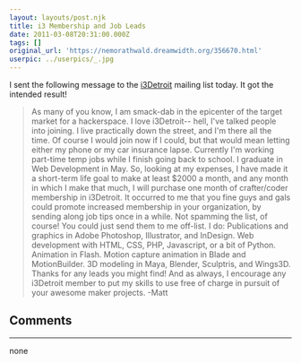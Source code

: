 ```yaml
---
layout: layouts/post.njk
title: i3 Membership and Job Leads
date: 2011-03-08T20:31:00.000Z
tags: []
original_url: 'https://nemorathwald.dreamwidth.org/356670.html'
userpic: ../userpics/_.jpg
---
```

I sent the following message to the [i3Detroit](http://www.i3detroit.com/) mailing list today. It got the intended result!

> As many of you know, I am smack-dab in the epicenter of the target market for a hackerspace. I love i3Detroit-- hell, I've talked people into joining. I live practically down the street, and I'm there all the time. Of course I would join now if I could, but that would mean letting either my phone or my car insurance lapse. Currently I'm working part-time temp jobs while I finish going back to school. I graduate in Web Development in May. So, looking at my expenses, I have made it a short-term life goal to make at least $2000 a month, and any month in which I make that much, I will purchase one month of crafter/coder membership in i3Detroit. It occurred to me that you fine guys and gals could promote increased membership in your organization, by sending along job tips once in a while. Not spamming the list, of course! You could just send them to me off-list. I do: Publications and graphics in Adobe Photoshop, Illustrator, and InDesign. Web development with HTML, CSS, PHP, Javascript, or a bit of Python. Animation in Flash. Motion capture animation in Blade and MotionBuilder. 3D modeling in Maya, Blender, Sculptris, and Wings3D. Thanks for any leads you might find! And as always, I encourage any i3Detroit member to put my skills to use free of charge in pursuit of your awesome maker projects. -Matt

## Comments

---

none
